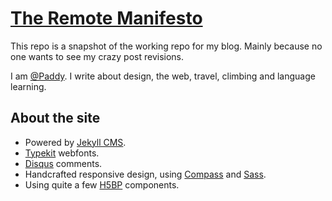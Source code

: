 # [The Remote Manifesto](http://remotemanifesto.com)

This repo is a snapshot of the working repo for my blog. Mainly because no one wants to see my crazy post revisions.

I am [@Paddy](https://twitter.com/Paddy "Follow me on Twitter"). I write about design, the web, travel, climbing and language learning.

## About the site

* Powered by [Jekyll CMS](http://jekyllrb.com/).
* [Typekit](https://typekit.com/) webfonts.
* [Disqus](https://disqus.com/) comments.
* Handcrafted responsive design, using [Compass](http://compass-style.org/) and [Sass](http://sass-lang.com/).
* Using quite a few [H5BP](http://html5boilerplate.com/) components.
